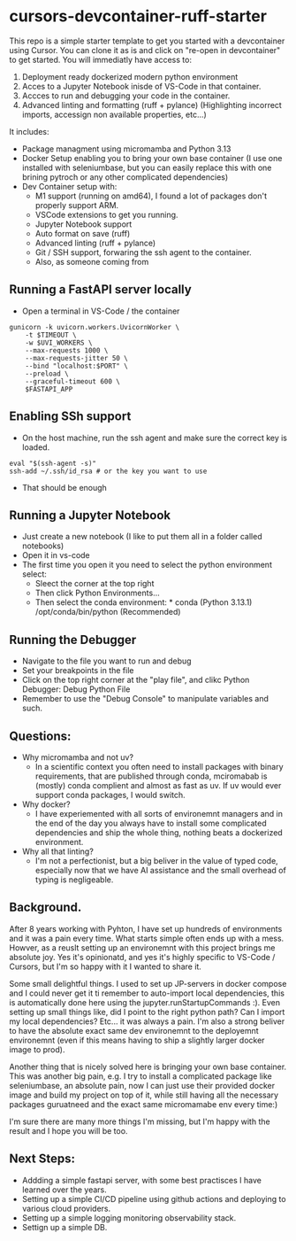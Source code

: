# cursors-devcontainer-ruff-starter

This repo is a simple starter template to get you started with a devcontainer using Cursor.
You can clone it as is and click on "re-open in devcontainer" to get started. You will immediatly have access to:
1. Deployment ready dockerized modern python environment
2. Acces to a Jupyter Notebook inisde of VS-Code in that container.
3. Accces to run and debugging your code in the container.
4. Advanced linting and formatting (ruff + pylance) (Highlighting incorrect imports, accessign non available properties, etc...)

It includes:

- Package managment using micromamba and Python 3.13
- Docker Setup enabling you to bring your own base container (I use one installed with seleniumbase, but you can easily replace this with one brining pytroch or any other complicated dependencies)
- Dev Container setup with:
    - M1 support (running on amd64), I found a lot of packages don't properly support ARM.
    - VSCode extensions to get you running.
    - Jupyter Notebook support
    - Auto format on save (ruff)
    - Advanced linting (ruff + pylance)
    - Git / SSH support, forwaring the ssh agent to the container.
    - Also, as someone coming from 

## Running a FastAPI server locally
- Open a terminal in VS-Code / the container

```
gunicorn -k uvicorn.workers.UvicornWorker \
    -t $TIMEOUT \
    -w $UVI_WORKERS \
    --max-requests 1000 \
    --max-requests-jitter 50 \
    --bind "localhost:$PORT" \
    --preload \
    --graceful-timeout 600 \
    $FASTAPI_APP
```

## Enabling SSh support
- On the host machine, run the ssh agent and make sure the correct key is loaded.
```
eval "$(ssh-agent -s)"
ssh-add ~/.ssh/id_rsa # or the key you want to use
```
- That should be enough

## Running a Jupyter Notebook
- Just create a new notebook (I like to put them all in a folder called notebooks)
- Open it in vs-code
- The first time you open it you need to select the python environment select:
    - Sleect the corner at the top right
    - Then click Python Environments...
    - Then select the conda environment: * conda (Python 3.13.1) /opt/conda/bin/python (Recommended)

## Running the Debugger
- Navigate to the file you want to run and debug
- Set your breakpoints in the file
- Click on the top right corner at the "play file", and clikc Python Debugger: Debug Python File
- Remember to use the "Debug Console" to manipulate variables and such.

## Questions:
- Why micromamba and not uv?
    - In a scientific context you often need to install packages with binary requirements, that are published through conda, mciromabab is (mostly) conda complient and almost as fast as uv. If uv would ever support conda packages, I would switch.
- Why docker?
    - I have experiemented with all sorts of environemnt managers and in the end of the day you always have to install some complicated dependencies and ship the whole thing, nothing beats a dockerized environment.
- Why all that linting?
    - I'm not a perfectionist, but a big beliver in the value of typed code, especially now that we have AI assistance and the small overhead of typing is negligeable.

## Background.
After 8 years working with Pyhton, I have set up hundreds of environments and it was a pain every time. What starts simple often ends up with a mess. Howver, as a reuslt setting up an environemnt with this project brings me absolute joy. Yes it's opinionatd, and yes it's highly specific to VS-Code / Cursors, but I'm so happy with it I wanted to share it.

Some small delightful things. I used to set up JP-servers in docker compose and I could never get it ti remember to auto-import local dependencies, this is automatically done here using the jupyter.runStartupCommands :).
Even setting up small things like, did I point to the right python path? Can I import my local dependencies? Etc... it was always a pain.
I'm also a strong beliver to have the absolute exact same dev environemnt to the deployemnt environemnt (even if this means having to ship a slightly larger docker image to prod).

Another thing that is nicely solved here is bringing your own base container. This was another big pain, e.g. I try to install a complicated package like seleniumbase, an absolute pain, now I can just use their provided docker image and build my project on top of it, while still having all the necessary packages guruatneed and the exact same micromamabe env every time:)

I'm sure there are many more things I'm missing, but I'm happy with the result and I hope you will be too.

## Next Steps:
- Addding a simple fastapi server, with some best practisces I have learned over the years.
- Setting up a simple CI/CD pipeline using github actions and deploying to various cloud providers.
- Setting up a simple logging monitoring observability stack.
- Settign up a simple DB.